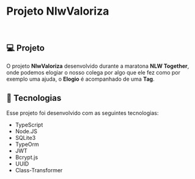 # Projeto NlwValoriza

<br>

## 💻 Projeto

O projeto <b>NlwValoriza</b> desenvolvido durante a maratona <b>NLW Together</b>, onde podemos elogiar o nosso colega por algo que ele fez como por exemplo uma ajuda, o <b>Elogio</b> é acompanhado de uma <b>Tag</b>.


## 🚀 Tecnologias

Esse projeto foi desenvolvido com as seguintes tecnologias:

- TypeScript
- Node.JS
- SQLite3
- TypeOrm
- JWT
- Bcrypt.js
- UUID
- Class-Transformer
